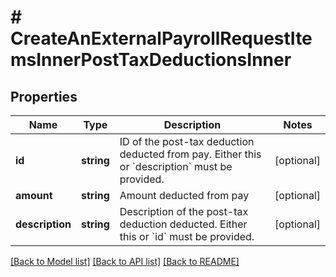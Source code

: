 # # CreateAnExternalPayrollRequestItemsInnerPostTaxDeductionsInner

## Properties

Name | Type | Description | Notes
------------ | ------------- | ------------- | -------------
**id** | **string** | ID of the post-tax deduction deducted from pay. Either this or &#x60;description&#x60; must be provided. | [optional]
**amount** | **string** | Amount deducted from pay | [optional]
**description** | **string** | Description of the post-tax deduction deducted. Either this or &#x60;id&#x60; must be provided. | [optional]

[[Back to Model list]](../../README.md#models) [[Back to API list]](../../README.md#endpoints) [[Back to README]](../../README.md)
